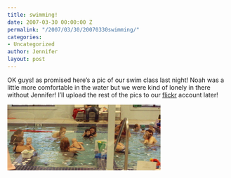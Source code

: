 ```yaml
---
title: swimming!
date: 2007-03-30 00:00:00 Z
permalink: "/2007/03/30/20070330swimming/"
categories:
- Uncategorized
author: Jennifer
layout: post
---
```


OK guys! as promised here&#8217;s a pic of our swim class last night! Noah was a little more comfortable in the water but we were kind of lonely in there without Jennifer! I&#8217;ll upload the rest of the pics to our [flickr](http://www.flickr.com/photos/jenniferandJennifers_photos/ "flickr") account later!

<img id="image158" alt="p3290010.jpg" src="/assets/images/swimming/1175848534000-missing.jpg" />
